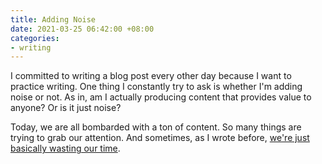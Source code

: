 ```yaml
---
title: Adding Noise
date: 2021-03-25 06:42:00 +08:00
categories:
- writing
---
```


I committed to writing a blog post every other day because I want to practice writing. One thing I constantly try to ask is whether I'm adding noise or not. As in, am I actually producing content that provides value to anyone? Or is it just noise?

Today, we are all bombarded with a ton of content. So many things are trying to grab our attention. And sometimes, as I wrote before, [we're just basically wasting our time](https://medium.com/writers-guild/everything-on-the-internet-is-an-exchange-959c89f2390b).